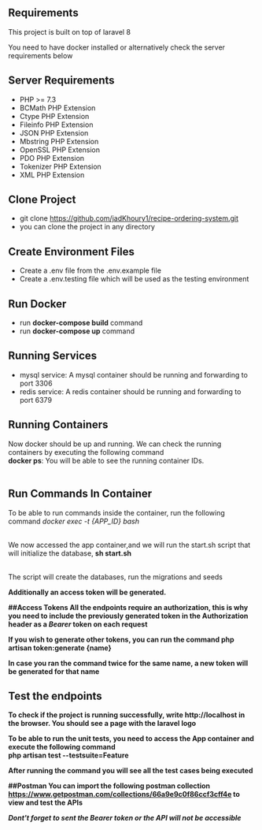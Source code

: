 ## Requirements
This project is built on top of laravel 8 <br />

You need to have docker installed or alternatively check the server requirements below

## Server Requirements

- PHP >= 7.3
- BCMath PHP Extension
- Ctype PHP Extension
- Fileinfo PHP Extension
- JSON PHP Extension
- Mbstring PHP Extension
- OpenSSL PHP Extension
- PDO PHP Extension
- Tokenizer PHP Extension
- XML PHP Extension

## Clone Project

- git clone https://github.com/jadKhoury1/recipe-ordering-system.git
- you can clone the project in any directory

## Create Environment Files

- Create a .env file from the .env.example file
- Create a .env.testing file which will be used as the testing environment

## Run Docker

- run **docker-compose build** command
- run **docker-compose up** command

## Running Services
- mysql service: A mysql container should be running and forwarding to port 3306
- redis service: A redis container should be running and forwarding to port 6379

## Running Containers
Now docker should be up and running. We can check the running containers by executing the following command <br />
**docker ps**: You will be able to see the running container IDs. <br /> <br />


## Run Commands In Container
To be able to run commands inside the container, run the following command
*docker exec -t {APP_ID} bash* <br /> <br />

We now accessed the app container,and we will run the start.sh script that will initialize the database,
**sh start.sh**  <br /> <br />

The script will create the databases, run the migrations and seeds <b />

Additionally an access token will be generated. 

##Access Tokens
All the endpoints require an authorization, this is why you need to include the previously generated token
in the **Authorization** header as a *Bearer* token on each request <br />

If you wish to generate other tokens, you can run the command **php artisan token:generate {name}** <br />

In case you ran the command twice for the same name, a new token will be generated for that name

## Test the endpoints
To check if the project is running successfully, write http://localhost in the browser. You should see a page with the 
laravel logo <br />

To be able to run the unit tests, you need to access the **App** container and execute the following command <br>
**php artisan test --testsuite=Feature** <br />

After running the command you will see all the test cases being executed

##Postman
You can import the following postman collection https://www.getpostman.com/collections/66a9e9c0f86ccf3cff4e to view and test the APIs <br />

*Dont't forget to sent the Bearer token or the API will not be accessible*

